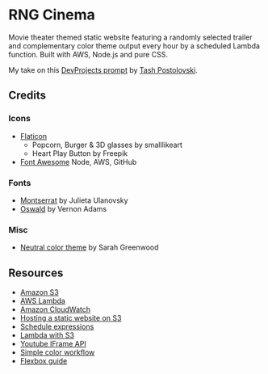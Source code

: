 # RNG Cinema

Movie theater themed static website featuring a randomly selected trailer and complementary color theme output every hour by a scheduled Lambda function. Built with AWS, Node.js and pure CSS.

My take on this [DevProjects prompt](https://www.codementor.io/projects/web/personal-website-with-randomly-generated-design-atx32ht3j3) by [Tash Postolovski](https://github.com/npostolovski).


## Credits

### Icons
* [Flaticon](https://www.flaticon.com)
	* Popcorn, Burger & 3D glasses by smalllikeart
	* Heart Play Button by Freepik
* [Font Awesome](https://fontawesome.com) Node, AWS, GitHub

### Fonts
* [Montserrat](https://fonts.google.com/specimen/Montserrat) by Julieta Ulanovsky
* [Oswald](https://fonts.google.com/specimen/Oswald) by Vernon Adams

### Misc
* [Neutral color theme](https://color.adobe.com/Neutral-color-theme-17038838) by Sarah Greenwood


## Resources
* [Amazon S3](https://aws.amazon.com/s3/)
* [AWS Lambda](https://docs.aws.amazon.com/lambda/index.html)
* [Amazon CloudWatch](https://aws.amazon.com/cloudwatch/)
* [Hosting a static website on S3](https://docs.aws.amazon.com/AmazonS3/latest/userguide/HostingWebsiteOnS3Setup.html)
* [Schedule expressions](https://docs.aws.amazon.com/lambda/latest/dg/services-cloudwatchevents-expressions.html)
* [Lambda with S3](https://docs.aws.amazon.com/lambda/latest/dg/with-s3-example.html)
* [Youtube IFrame API](https://developers.google.com/youtube/iframe_api_reference)
* [Simple color workflow](https://www.smashingmagazine.com/2016/04/web-developer-guide-color/)
* [Flexbox guide](https://css-tricks.com/snippets/css/a-guide-to-flexbox/)